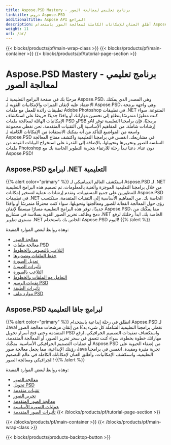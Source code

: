 ```yaml
---
title: Aspose.PSD Mastery - برنامج تعليمي لمعالجة الصور
linktitle: دروس Aspose.PSD
additionalTitle: Aspose API المراجع
description: أطلق العنان للإمكانات الكاملة لمعالجة الصور باستخدام Aspose.PSD! انغمس في برامجنا التعليمية الشاملة للحصول على رؤى الخبراء والإرشادات العملية.
weight: 11
url: /ar/
---
```


{{< blocks/products/pf/main-wrap-class >}}
{{< blocks/products/pf/main-container >}}
{{< blocks/products/pf/tutorial-page-section >}}

# Aspose.PSD Mastery - برنامج تعليمي لمعالجة الصور


مرحبًا بك في صفحة البرامج التعليمية لـ Aspose.PSD، وهي المصدر الذي يمكنك الاعتماد عليه لإتقان الميزات والإمكانيات القوية لـ Aspose.PSD، وهي واجهة برمجة تطبيقات رائدة للعمل مع ملفات Adobe Photoshop في تطبيقات .NET المتنوعة. سواء كنت مطورًا متمرسًا يتطلع إلى تحسين مهاراتك أو وافدًا جديدًا حريصًا على استكشاف الإمكانيات الهائلة لمعالجة ملفات PSD وPSB وAI برمجيًا، فإن برامجنا التعليمية توفر إرشادات شاملة. من المفاهيم الأساسية إلى التقنيات المتقدمة، نحن نغطي مجموعة واسعة من المواضيع للتأكد من أنه يمكنك الاستفادة من الإمكانات الكاملة لـ Aspose.PSD في مشاريعك. انغمس في برامجنا التعليمية واكتشف مفتاح المعالجة السلسة للصور وتحريرها وتحويلها، بالإضافة إلى القدرة على استخراج البيانات القيمة من ملفات Photoshop دون عناء. دعنا نبدأ رحلة للارتقاء بتجربة التطوير الخاصة بك مع Aspose.PSD!

## Aspose.PSD لبرامج .NET التعليمية
{{% alert color="primary" %}}
استكشف العالم الديناميكي لـ Aspose.PSD لـ .NET من خلال برامجنا التعليمية الموجزة والغنية بالمعلومات. تم تصميم هذه البرامج التعليمية للمطورين على جميع المستويات، وتقدم إرشادات عملية لتسخير إمكانات Aspose.PSD في تطبيقات .NET الخاصة بك. من المفاهيم الأساسية إلى التقنيات المتقدمة، ستكتسب رؤى حول المعالجة الفعالة للصور ومعالجتها وتحويلها. سواء كنت محترفًا متمرسًا أو وافدًا جديدًا، توفر هذه البرامج التعليمية مسارًا مبسطًا لإتقان Aspose.PSD، مما يمكّنك من دمج وظائف تحرير الصور القوية بسلاسة في مشاريع .NET الخاصة بك. ابدأ رحلتك لرفع مستوى تطوير .NET الخاص بك باستخدام Aspose.PSD اليوم!
{{% /alert %}}

وهذه روابط لبعض الموارد المفيدة:
 
- [معالجة الصور](./net/image-processing/)
- [معالجة ملفات PSD](./net/psd-file-manipulation/)
- [التلاعب بالنصوص والخطوط](./net/text-and-font-manipulation/)
- [حفظ الملفات وتصديرها](./net/file-saving-and-exporting/)
- [تعديل الصورة](./net/image-adjustment/)
- [تأثيرات الصورة](./net/image-effects/)
- [التلاعب بالصورة](./net/image-manipulation/)
- [التعامل مع الملفات والخطوط](./net/file-and-font-handling/)
- [تقنيات الرسم PSD](./net/psd-drawing-techniques/)
- [تأثيرات الطبقة](./net/layer-effects/)
- [موارد ملف PSD](./net/psd-file-resources/)


## Aspose.PSD لبرامج جافا التعليمية
{{% alert color="primary" %}}
انطلق في رحلة إبداعية باستخدام Aspose.PSD لـ Java! تغطي برامجنا التعليمية الشاملة كل شيء بدءًا من إتقان مرشحات معالجة الصور المتقدمة وحتى فتح أسرار تحويل PSD واستكشاف تعقيدات التصميم الجرافيكي. ارفع مهاراتك خطوة بخطوة، سواء كنت تتعمق في سحر تحرير الصور، أو المعالجة المتقدمة، أو عمليات التصميم الجرافيكي الأساسية. يمكّنك Aspose.PSD من إضفاء الحيوية على رؤيتك الإبداعية، مما يجعل معالجة صور Java تجربة مثيرة ومفيدة. انغمس في برامجنا التعليمية، واستكشف الإمكانيات، وأطلق العنان لإمكاناتك الكاملة في عالم التصميم الجرافيكي ومعالجة الصور!
{{% /alert %}}

وهذه روابط لبعض الموارد المفيدة:

- [معالجة الصور](./java/image-processing/)
- [تحويل PSD](./java/psd-conversion/)
- [تقنيات متقدمة](./java/advanced-techniques/)
- [تحرير الصور](./java/image-editing/)
- [معالجة الصور المتقدمة](./java/advanced-image-manipulation/)
- [عمليات الصورة الأساسية](./java/basic-image-operations/)
- [تأثيرات الصور المتقدمة](./java/advanced-image-effects/)
{{< /blocks/products/pf/tutorial-page-section >}}

{{< /blocks/products/pf/main-container >}}
{{< /blocks/products/pf/main-wrap-class >}}

{{< blocks/products/products-backtop-button >}}
